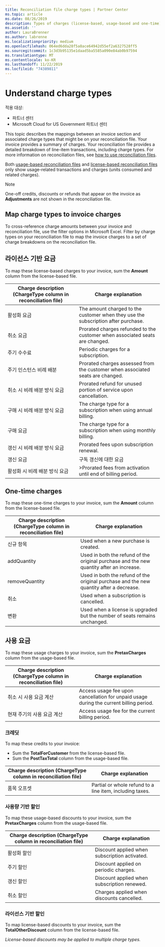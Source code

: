 ```yaml
---
title: Reconciliation file charge types | Partner Center
ms.topic: article
ms.date: 08/26/2019
description: Types of charges (license-based, usage-based and one-time), credits and discounts on Partner Center reconciliation files.
ms.assetid: ''
author: LauraBrenner
ms.author: labrenne
ms.localizationpriority: medium
ms.openlocfilehash: 064ed6dda28f5a8ace64942d55ef2a6327528ff5
ms.sourcegitcommit: 1c3d3b95135e1daad5ba5585a090e84ab0b97594
ms.translationtype: MT
ms.contentlocale: ko-KR
ms.lasthandoff: 11/22/2019
ms.locfileid: "74389811"
---
```

# <a name="understand-charge-types"></a>Understand charge types

적용 대상:

- 파트너 센터
- Microsoft Cloud for US Government 파트너 센터

This topic describes the mappings between an invoice section and associated charge types that might be on your reconciliation file. Your invoice provides a summary of charges. Your reconciliation file provides a detailed breakdown of line-item transactions, including charge types. For more information on reconciliation files, see [how to use reconciliation files](use-the-reconciliation-files.md).

Both [usage-based reconciliation files](usage-based-recon-files.md) and [license-based reconciliation files](license-based-recon-files.md) only show usage-related transactions and charges (units consumed and related charges).

> [!NOTE]
> One-off credits, discounts or refunds that appear on the invoice as **Adjustments** are not shown in the reconciliation file.

## <a name="map-charge-types-to-invoice-charges"></a>Map charge types to invoice charges

To cross-reference charge amounts between your invoice and reconciliation file, use the filter options in Microsoft Excel. Filter by charge types on your reconciliation file to map the invoice charges to a set of charge breakdowns on the reconciliation file.

## <a name="license-based-charges"></a>라이선스 기반 요금

To map these license-based charges to your invoice, sum the **Amount** column from the license-based file.

| Charge description (ChargeType column in reconciliation file) | Charge explanation |
| ------------------------------------------------------------- | ------------------ |
| 활성화 요금 | The amount charged to the customer when they use the subscription after purchase. |
| 취소 요금 | Prorated charges refunded to the customer when associated seats are changed. |
| 주기 수수료 | Periodic charges for a subscription. |
| 주기 인스턴스 비례 배분 | Prorated charges assessed from the customer when associated seats are changed. |
| 취소 시 비례 배분 방식 요금 | Prorated refund for unused portion of service upon cancellation. |
| 구매 시 비례 배분 방식 요금 | The charge type for a subscription when using annual billing. |
| 구매 요금 | The charge type for a subscription when using monthly billing. |
| 갱신 시 비례 배분 방식 요금 | Prorated fees upon subscription renewal. |
| 갱신 요금 | 구독 갱신에 대한 요금 |
| 활성화 시 비례 배분 방식 요금 | >Prorated fees from activation until end of billing period. |

## <a name="one-time-charges"></a>One-time charges

To map these one-time charges to your invoice, sum the **Amount** column from the license-based file.

| Charge description (ChargeType column in reconciliation file) | Charge explanation |
| ------------------------------------------------------------- | ------------------ |
| 신규 항목 | Used when a new purchase is created. |
| addQuantity | Used in both the refund of the original purchase and the new quantity after an increase. |
| removeQuantity | Used in both the refund of the original purchase and the new quantity after a decrease. |
| 취소 | Used when a subscription is cancelled. |
| 변환 | Used when a license is upgraded but the number of seats remains unchanged. |

## <a name="usage-charges"></a>사용 요금

To map these usage charges to your invoice, sum the **PretaxCharges** column from the usage-based file.

| Charge description (ChargeType column in reconciliation file) | Charge explanation |
| ------------------------------------------------------------- | ------------------ |
| 취소 시 사용 요금 계산 | Access usage fee upon cancellation for unpaid usage during the current billing period. |
| 현재 주기의 사용 요금 계산 | Access usage fee for the current billing period. |

### <a name="credits"></a>크레딧

To map these credits to your invoice:

- Sum the **TotalForCustomer** from the license-based file.
- Sum the **PostTaxTotal** column from the usage-based file.

| Charge description (ChargeType column in reconciliation file) | Charge explanation |
| ------------------------------------------------------------- | ------------------ |
| 품목 오프셋 | Partial or whole refund to a line item, including taxes. |

### <a name="usage-based-discounts"></a>사용량 기반 할인

To map these usage-based discounts to your invoice, sum the **PretaxCharges** column from the usage-based file.

| Charge description (ChargeType column in reconciliation file) | Charge explanation |
| ------------------------------------------------------------- | ------------------ |
| 활성화 할인 | Discount applied when subscription activated. |
| 주기 할인 | Discount applied on periodic charges. |
| 갱신 할인 | Discount applied when subscription renewed. |
| 취소 할인 | Charges applied when discounts cancelled. |

### <a name="license-based-discounts"></a>라이선스 기반 할인

To map license-based discounts to your invoice, sum the **TotalOtherDiscount** column from the license-based file.

*License-based discounts may be applied to multiple charge types.*
